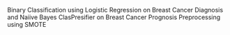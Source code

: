 Binary Classification using Logistic Regression on Breast Cancer Diagnosis and Naiive Bayes ClasPresifier on Breast Cancer Prognosis
Preprocessing using SMOTE
